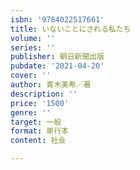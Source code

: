 ```yaml
---
isbn: '9784022517661'
title: いないことにされる私たち
volume: ''
series: ''
publisher: 朝日新聞出版
pubdate: '2021-04-20'
cover: ''
author: 青木美希／著
description: ''
price: '1500'
genre: ''
target: 一般
format: 単行本
content: 社会

---
```

